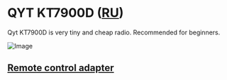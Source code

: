 # QYT KT7900D ([RU](index_ru.md))

Qyt KT7900D is very tiny and cheap radio. Recommended for beginners.

![Image](https://images-eu.ssl-images-amazon.com/images/I/51PG%2BekxZGL.jpg)

## [Remote control adapter](RemoteControl/README.md)